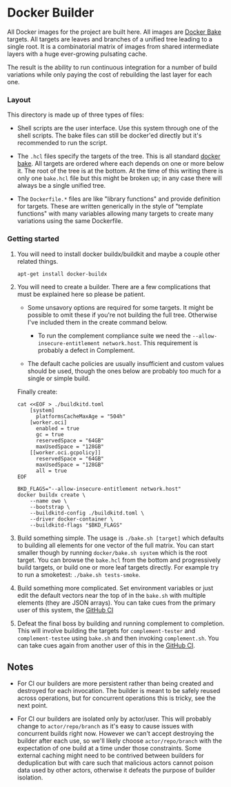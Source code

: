 # Docker Builder

All Docker images for the project are built here. All images are
[Docker Bake](https://docs.docker.com/build/bake/) targets. All targets are leaves and
branches of a unified tree leading to a single root. It is a combinatorial matrix
of images from shared intermediate layers with a huge ever-growing pulsating cache.

The result is the ability to run continuous integration for a number of build
variations while only paying the cost of rebuilding the last layer for each one.


### Layout

This directory is made up of three types of files:

- Shell scripts are the user interface. Use this system through one of the shell scripts. The
bake files can still be docker'ed directly but it's recommended to run the script.

- The `.hcl` files specify the targets of the tree. This is all standard
[docker bake](https://docs.docker.com/build/bake/reference/). All targets are ordered where each
depends on one or more below it. The root of the tree is at the bottom. At the time of this
writing there is only one `bake.hcl` file but this might be broken up; in any case there will
always be a single unified tree.

- The `Dockerfile.*` files are like "library functions" and provide definition for targets.
These are written generically in the style of "template functions" with many variables allowing
many targets to create many variations using the same Dockerfile.


### Getting started

1. You will need to install docker buildx/buildkit and maybe a couple other related things.

	`apt-get install docker-buildx`

2. You will need to create a builder. There are a few complications that must be explained here
so please be patient.

	- Some unsavory options are required for some targets. It might be possible to omit these if
	you're not building the full tree. Otherwise I've included them in the create command below.

		- To run the complement compliance suite we need the `--allow-insecure-entitlement network.host`.
		This requirement is probably a defect in Complement.

	- The default cache policies are usually insufficient and custom values should be used,
	 though the ones below are probably too much for a single or simple build.

	Finally create:
	
	```
	cat <<EOF > ./buildkitd.toml
		[system]
		  platformsCacheMaxAge = "504h"
		[worker.oci]
		  enabled = true
		  gc = true
		  reservedSpace = "64GB"
		  maxUsedSpace = "128GB"
		[[worker.oci.gcpolicy]]
		  reservedSpace = "64GB"
		  maxUsedSpace = "128GB"
		  all = true
	EOF

	BKD_FLAGS="--allow-insecure-entitlement network.host"
	docker buildx create \
		--name owo \
		--bootstrap \
		--buildkitd-config ./buildkitd.toml \
		--driver docker-container \
		--buildkitd-flags "$BKD_FLAGS"
	```

3. Build something simple. The usage is `./bake.sh [target]` which defaults to building all
elements for one vector of the full matrix. You can start smaller though by running
`docker/bake.sh system` which is the root target. You can browse the `bake.hcl` from the bottom
and progressively build targets, or build one or more leaf targets directly. For example try
to run a smoketest: `./bake.sh tests-smoke`.

4. Build something more complicated. Set environment variables or just edit the default vectors
near the top of in the `bake.sh` with multiple elements (they are JSON arrays). You can take
cues from the primary user of this system, the [GitHub CI](https://github.com/matrix-construct/tuwunel/blob/main/.github/workflows/main.yml#L32)

5. Defeat the final boss by building and running complement to completion. This will involve
building the targets for `complement-tester` and `complement-testee` using `bake.sh` and then
invoking `complement.sh`. You can take cues again from another user of this in the
[GitHub CI](https://github.com/matrix-construct/tuwunel/blob/7e8c4c8883ca17de91c3323d329541342366ee0c/.github/workflows/test.yml#L140).

## Notes

- For CI our builders are more persistent rather than being created and destroyed for
each invocation. The builder is meant to be safely reused across operations, but
for concurrent operations this is tricky, see the next point.

- For CI our builders are isolated only by actor/user. This will probably change to
`actor/repo/branch` as it's easy to cause issues with concurrent builds right now.
However we can't accept destroying the builder after each use, so we'll likely
choose `actor/repo/branch` with the expectation of one build at a time under those
constraints. Some external caching might need to be contrived between builders for
deduplication but with care such that malicious actors cannot poison data used
by other actors, otherwise it defeats the purpose of builder isolation.
